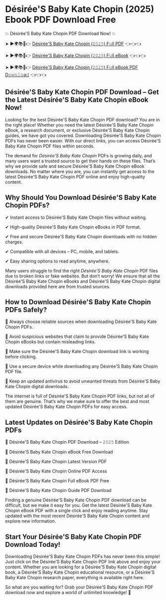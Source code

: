 # Désirée'S Baby Kate Chopin (2025) Ebook PDF Download Free

💥 Désirée'S Baby Kate Chopin PDF Download Now! 💥

➤ ►🌍📚📱👉 [Désirée'S Baby Kate Chopin (𝟸𝟶𝟸𝟻) F𝚞ll PDF](https://getpdf.xyz/désirées-baby-kate-chopin) 👈👈👈


➤ ►🌍📚📱👉 [Désirée'S Baby Kate Chopin (𝟸𝟶𝟸𝟻) F𝚞ll eBook](https://getpdf.xyz/désirées-baby-kate-chopin) 👈👈👈


➤ ►🌍📚📱👉 [Désirée'S Baby Kate Chopin (𝟸𝟶𝟸𝟻) F𝚞ll eBook PDF D𝚘𝚠𝚗𝚕𝚘a𝚍](https://getpdf.xyz/désirées-baby-kate-chopin) 👈👈👈


## Désirée'S Baby Kate Chopin PDF Download – Get the Latest Désirée'S Baby Kate Chopin eBook Now!

Looking for the best Désirée'S Baby Kate Chopin PDF download? You are in the right place! Whether you need the latest Désirée'S Baby Kate Chopin eBook, a research document, or exclusive Désirée'S Baby Kate Chopin guides, we have got you covered. Downloading Désirée'S Baby Kate Chopin PDFs has never been easier. With our direct links, you can access Désirée'S Baby Kate Chopin PDF files within seconds.

The demand for *Désirée'S Baby Kate Chopin* PDFs is growing daily, and many users want a trusted source to get their hands on these files. That’s why we provide safe and secure Désirée'S Baby Kate Chopin eBook downloads. No matter where you are, you can instantly get access to the latest Désirée'S Baby Kate Chopin PDF online and enjoy high-quality content.

## Why Should You Download Désirée'S Baby Kate Chopin PDFs?

✔ Instant access to Désirée'S Baby Kate Chopin files without waiting.

✔ High-quality Désirée'S Baby Kate Chopin eBooks in PDF format.

✔ Free and secure Désirée'S Baby Kate Chopin downloads with no hidden charges.

✔ Compatible with all devices – PC, mobile, and tablets.

✔ Easy sharing options to read anytime, anywhere.

Many users struggle to find the right *Désirée'S Baby Kate Chopin* PDF files due to broken links or fake websites. But don’t worry! We ensure that all the Désirée'S Baby Kate Chopin eBooks and Désirée'S Baby Kate Chopin digital downloads provided here are from trusted sources.

## How to Download Désirée'S Baby Kate Chopin PDFs Safely?

📌 Always choose reliable sources when downloading Désirée'S Baby Kate Chopin PDFs.

📌 Avoid suspicious websites that claim to provide Désirée'S Baby Kate Chopin eBooks but contain misleading links.

📌 Make sure the Désirée'S Baby Kate Chopin download link is working before clicking.

📌 Use a secure device while downloading any Désirée'S Baby Kate Chopin PDF file.

📌 Keep an updated antivirus to avoid unwanted threats from Désirée'S Baby Kate Chopin digital downloads.

The internet is full of Désirée'S Baby Kate Chopin PDF links, but not all of them are genuine. That’s why we make sure to offer the best and most updated Désirée'S Baby Kate Chopin PDFs for easy access.

## Latest Updates on Désirée'S Baby Kate Chopin PDFs

🔹 Désirée'S Baby Kate Chopin PDF Download – 𝟸𝟶𝟸𝟻 Edition

🔹 Désirée'S Baby Kate Chopin eBook Free Download

🔹 Désirée'S Baby Kate Chopin Latest Version PDF

🔹 Désirée'S Baby Kate Chopin Online PDF Access

🔹 Désirée'S Baby Kate Chopin Full eBook PDF Free

🔹 Désirée'S Baby Kate Chopin Guide PDF Download

Finding a genuine Désirée'S Baby Kate Chopin PDF download can be difficult, but we make it easy for you. Get the latest Désirée'S Baby Kate Chopin eBook PDF with a single click and enjoy reading anytime. Stay updated with the most recent Désirée'S Baby Kate Chopin content and explore new information.

## Start Your Désirée'S Baby Kate Chopin PDF Download Today!

Downloading Désirée'S Baby Kate Chopin PDFs has never been this simple! Just click on the Désirée'S Baby Kate Chopin PDF link above and enjoy your content. Whether you are looking for a Désirée'S Baby Kate Chopin digital book, a Désirée'S Baby Kate Chopin educational resource, or a Désirée'S Baby Kate Chopin research paper, everything is available right here.

So what are you waiting for? Grab your Désirée'S Baby Kate Chopin PDF download now and explore a world of unlimited knowledge! 🚀